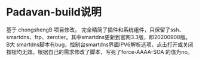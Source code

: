 # Padavan-build说明
基于 chongshengB 项目修改。
完全精简了插件和系统组件，只保留了ssh、smartdns、frp、zerotier。其中smartdns更新到官网3.3版，即20200908版。
B大 smartdns脚本有bug，控制台smartdns界面IPV6解析选项，点击打开或关闭按钮均无效。根据自己的需求修改了脚本，写死了force-AAAA-SOA 的值为no。 
